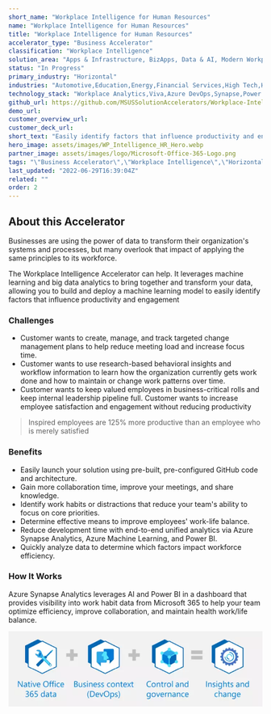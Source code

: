 ```yaml
---
short_name: "Workplace Intelligence for Human Resources"
name: "Workplace Intelligence for Human Resources"
title: "Workplace Intelligence for Human Resources"
accelerator_type: "Business Accelerator"
classification: "Workplace Intelligence"
solution_area: "Apps & Infrastructure, BizApps, Data & AI, Modern Workplace"
status: "In Progress"
primary_industry: "Horizontal"
industries: "Automotive,Education,Energy,Financial Services,High Tech,Health & Life Sciences,Manufacturing,Media & Entertainment,Professional Services,Retail & Consumer Goods,State & Local Government"
technology_stack: "Workplace Analytics,Viva,Azure DevOps,Synapse,Power BI"
github_url: https://github.com/MSUSSolutionAccelerators/Workplace-Intelligence-Solution-Accelerator
demo_url: 
customer_overview_url: 
customer_deck_url: 
short_text: "Easily identify factors that influence productivity and engagement."
hero_image: assets/images/WP_Intelligence_HR_Hero.webp
partner_image: assets/images/logo/Microsoft-Office-365-Logo.png
tags: "\"Business Accelerator\",\"Workplace Intelligence\",\"Horizontal\",\"Automotive\",\"Education\",\"Energy\",\"Financial Services\",\"High Tech\",\"Health & Life Sciences\",\"Manufacturing\",\"Media & Entertainment\",\"Professional Services\",\"Retail & Consumer Goods\",\"State & Local Government\",\"Workplace Analytics\",\"Viva\",\"Azure DevOps\",\"Synapse\",\"Power BI\",\"Apps & Infrastructure, BizApps, Data & AI, Modern Workplace\",\"In Progress\""
last_updated: "2022-06-29T16:39:04Z"
related: ""
order: 2
---
```

## About this Accelerator

Businesses are using the power of data to transform their organization's systems and processes, but many overlook that impact of applying the same principles to its workforce.

The Workplace Intelligence Accelerator can help. It leverages machine learning and big data analytics to bring together and transform your data, allowing you to build and deploy a machine learning model to easily identify factors that influence productivity and engagement

### Challenges

* Customer wants to create, manage, and track targeted change management plans to help reduce meeting load and increase focus time.
* Customer wants to use research-based behavioral insights and workflow information to learn how the organization currently gets work done and how to maintain or change work patterns over time.
* Customer wants to keep valued employees in business-critical rolls and keep internal leadership pipeline full. Customer wants to increase employee satisfaction and engagement without reducing productivity

> Inspired employees are 125% more productive than an employee who is merely satisfied

### Benefits

* Easily launch your solution using pre-built, pre-configured GitHub code and architecture.
* Gain more collaboration time, improve your meetings, and share knowledge.
* Identify work habits or distractions that reduce your team's ability to focus on core priorities.
* Determine effective means to improve employees' work-life balance.
* Reduce development time with end-to-end unified analytics via Azure Synapse Analytics, Azure Machine Learning, and Power BI.
* Quickly analyze data to determine which factors impact workforce efficiency.

### How It Works

Azure Synapse Analytics leverages AI and Power BI in a dashboard that provides visibility into work habit data from Microsoft 365 to help your team optimize efficiency, improve collaboration, and maintain health work/life balance.

![Workplace Intelligence Flow](../assets/images/Workplace_Intelligence_Flow.webp)
